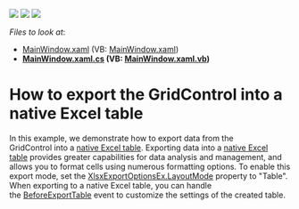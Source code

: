 <!-- default badges list -->
![](https://img.shields.io/endpoint?url=https://codecentral.devexpress.com/api/v1/VersionRange/128650398/21.1.5%2B)
[![](https://img.shields.io/badge/Open_in_DevExpress_Support_Center-FF7200?style=flat-square&logo=DevExpress&logoColor=white)](https://supportcenter.devexpress.com/ticket/details/T466541)
[![](https://img.shields.io/badge/📖_How_to_use_DevExpress_Examples-e9f6fc?style=flat-square)](https://docs.devexpress.com/GeneralInformation/403183)
<!-- default badges end -->
<!-- default file list -->
*Files to look at*:

* [MainWindow.xaml](./CS/WpfApplication80/MainWindow.xaml) (VB: [MainWindow.xaml](./VB/WpfApplication80/MainWindow.xaml))
* **[MainWindow.xaml.cs](./CS/WpfApplication80/MainWindow.xaml.cs) (VB: [MainWindow.xaml.vb](./VB/WpfApplication80/MainWindow.xaml.vb))**
<!-- default file list end -->
# How to export the GridControl into a native Excel table


<p>In this example, we demonstrate how to export data from the GridControl into a <a href="https://support.office.com/en-us/article/Overview-of-Excel-tables-7ab0bb7d-3a9e-4b56-a3c9-6c94334e492c">native Excel table</a>. Exporting data into a <a href="https://support.office.com/en-us/article/Overview-of-Excel-tables-7ab0bb7d-3a9e-4b56-a3c9-6c94334e492c">native Excel table</a> provides greater capabilities for data analysis and management, and allows you to format cells using numerous formatting options. To enable this export mode, set the <a href="https://documentation.devexpress.com/#CoreLibraries/DevExpressXtraPrintingXlsxExportOptionsEx_LayoutModetopic">XlsxExportOptionsEx.LayoutMode</a> property to "Table".<br>When exporting to a native Excel table, you can handle the <a href="https://documentation.devexpress.com/CoreLibraries/DevExpressXtraPrintingXlsxExportOptionsEx_BeforeExportTabletopic.aspx">BeforeExportTable</a> event to customize the settings of the created table.</p>

<br/>


